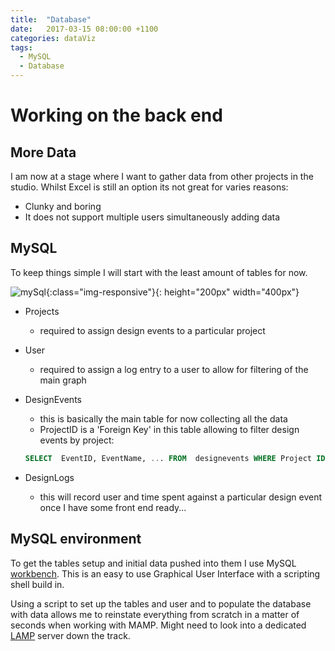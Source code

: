 ```yaml
---
title:  "Database"
date:   2017-03-15 08:00:00 +1100
categories: dataViz
tags:
  - MySQL
  - Database
---
```


# Working on the back end 

## More Data

I am now at a stage where I want to gather data from other projects in the studio. Whilst Excel is still an option its not great for varies reasons:

* Clunky and boring
* It does not support multiple users simultaneously adding data


## MySQL

To keep things simple I will start with the least amount of tables for now.

![mySql](/assets/images/posts/2017-03-13MySQLstructure.png){:class="img-responsive"}{: height="200px" width="400px"}

* Projects
    * required to assign design events to a particular project

* User
    * required to assign a log entry to a user to allow for filtering of the main graph

* DesignEvents
    * this is basically the main table for now collecting all the data 
    * ProjectID is a 'Foreign Key' in this table allowing to filter design events by project:

    ```sql
    SELECT  EventID, EventName, ... FROM  designevents WHERE Project ID = x;
    ```

* DesignLogs
   * this will record user and time spent against a particular design event once I have some front end ready...

## MySQL environment

To get the tables setup and initial data pushed into them I use MySQL [workbench](https://www.mysql.com/products/workbench/). This is an easy to use Graphical User Interface with a scripting shell build in.

Using a script to set up the tables and user and to populate the database with data allows me to reinstate everything from scratch in a matter of seconds when working with MAMP. Might need to look into a dedicated [LAMP](https://aws.amazon.com/marketplace/pp/B0078UIFF2) server down the track.


